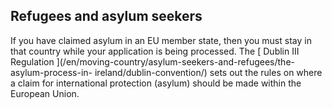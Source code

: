 ##  Refugees and asylum seekers

If you have claimed asylum in an EU member state, then you must stay in that
country while your application is being processed. The [ Dublin III Regulation
](/en/moving-country/asylum-seekers-and-refugees/the-asylum-process-in-
ireland/dublin-convention/) sets out the rules on where a claim for
international protection (asylum) should be made within the European Union.
